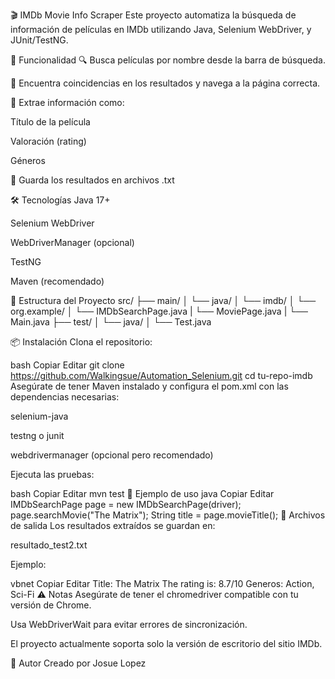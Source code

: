 🎬 IMDb Movie Info Scraper
Este proyecto automatiza la búsqueda de información de películas en IMDb utilizando Java, Selenium WebDriver, y JUnit/TestNG.

🚀 Funcionalidad
🔍 Busca películas por nombre desde la barra de búsqueda.

🎯 Encuentra coincidencias en los resultados y navega a la página correcta.

📝 Extrae información como:

Título de la película

Valoración (rating)

Géneros

💾 Guarda los resultados en archivos .txt

🛠️ Tecnologías
Java 17+

Selenium WebDriver

WebDriverManager (opcional)

TestNG

Maven (recomendado)

🧰 Estructura del Proyecto
src/
├── main/
│   └── java/
│       └── imdb/
│           └── org.example/
│               └── IMDbSearchPage.java
|               └── MoviePage.java
|               └── Main.java
├── test/
│   └── java/
│           └── Test.java

📦 Instalación
Clona el repositorio:

bash
Copiar
Editar
git clone https://github.com/Walkingsue/Automation_Selenium.git
cd tu-repo-imdb
Asegúrate de tener Maven instalado y configura el pom.xml con las dependencias necesarias:

selenium-java

testng o junit

webdrivermanager (opcional pero recomendado)

Ejecuta las pruebas:

bash
Copiar
Editar
mvn test
🧪 Ejemplo de uso
java
Copiar
Editar
IMDbSearchPage page = new IMDbSearchPage(driver);
page.searchMovie("The Matrix");
String title = page.movieTitle();
📁 Archivos de salida
Los resultados extraídos se guardan en:

resultado_test2.txt

Ejemplo:

vbnet
Copiar
Editar
Title: The Matrix
The rating is: 8.7/10
Generos: Action, Sci-Fi
⚠️ Notas
Asegúrate de tener el chromedriver compatible con tu versión de Chrome.

Usa WebDriverWait para evitar errores de sincronización.

El proyecto actualmente soporta solo la versión de escritorio del sitio IMDb.

🙌 Autor
Creado por Josue Lopez

